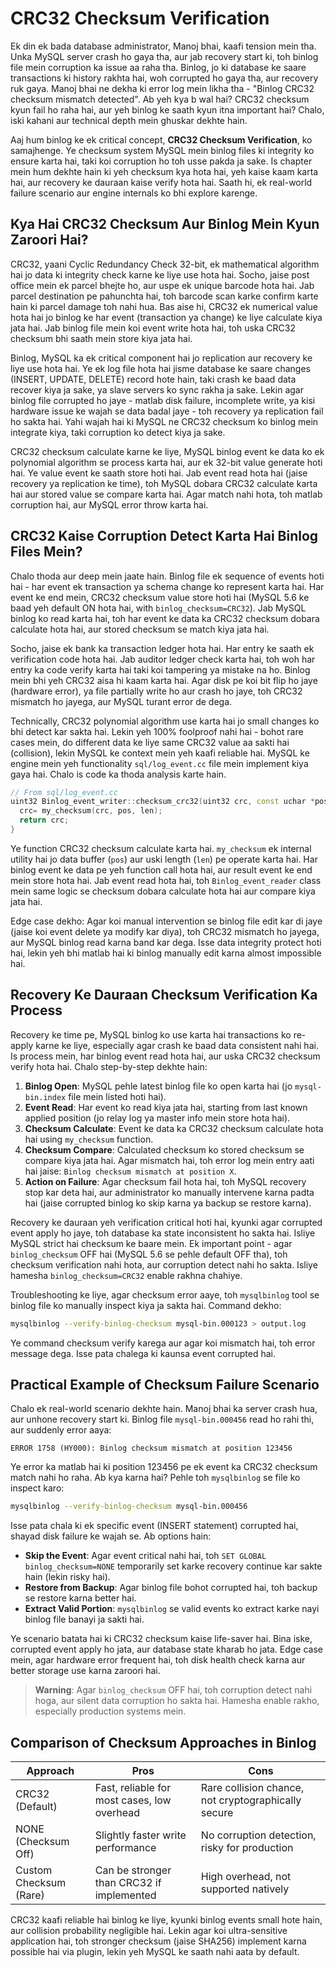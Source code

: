 # CRC32 Checksum Verification

Ek din ek bada database administrator, Manoj bhai, kaafi tension mein tha. Unka MySQL server crash ho gaya tha, aur jab recovery start ki, toh binlog file mein corruption ka issue aa raha tha. Binlog, jo ki database ke saare transactions ki history rakhta hai, woh corrupted ho gaya tha, aur recovery ruk gaya. Manoj bhai ne dekha ki error log mein likha tha - "Binlog CRC32 checksum mismatch detected". Ab yeh kya b wal hai? CRC32 checksum kyun fail ho raha hai, aur yeh binlog ke saath kyun itna important hai? Chalo, iski kahani aur technical depth mein ghuskar dekhte hain.

Aaj hum binlog ke ek critical concept, **CRC32 Checksum Verification**, ko samajhenge. Ye checksum system MySQL mein binlog files ki integrity ko ensure karta hai, taki koi corruption ho toh usse pakda ja sake. Is chapter mein hum dekhte hain ki yeh checksum kya hota hai, yeh kaise kaam karta hai, aur recovery ke dauraan kaise verify hota hai. Saath hi, ek real-world failure scenario aur engine internals ko bhi explore karenge.

## Kya Hai CRC32 Checksum Aur Binlog Mein Kyun Zaroori Hai?

CRC32, yaani Cyclic Redundancy Check 32-bit, ek mathematical algorithm hai jo data ki integrity check karne ke liye use hota hai. Socho, jaise post office mein ek parcel bhejte ho, aur uspe ek unique barcode hota hai. Jab parcel destination pe pahunchta hai, toh barcode scan karke confirm karte hain ki parcel damage toh nahi hua. Bas aise hi, CRC32 ek numerical value hota hai jo binlog ke har event (transaction ya change) ke liye calculate kiya jata hai. Jab binlog file mein koi event write hota hai, toh uska CRC32 checksum bhi saath mein store kiya jata hai.

Binlog, MySQL ka ek critical component hai jo replication aur recovery ke liye use hota hai. Ye ek log file hota hai jisme database ke saare changes (INSERT, UPDATE, DELETE) record hote hain, taki crash ke baad data recover kiya ja sake, ya slave servers ko sync rakha ja sake. Lekin agar binlog file corrupted ho jaye - matlab disk failure, incomplete write, ya kisi hardware issue ke wajah se data badal jaye - toh recovery ya replication fail ho sakta hai. Yahi wajah hai ki MySQL ne CRC32 checksum ko binlog mein integrate kiya, taki corruption ko detect kiya ja sake.

CRC32 checksum calculate karne ke liye, MySQL binlog event ke data ko ek polynomial algorithm se process karta hai, aur ek 32-bit value generate hoti hai. Ye value event ke saath store hoti hai. Jab event read hota hai (jaise recovery ya replication ke time), toh MySQL dobara CRC32 calculate karta hai aur stored value se compare karta hai. Agar match nahi hota, toh matlab corruption hai, aur MySQL error throw karta hai.

## CRC32 Kaise Corruption Detect Karta Hai Binlog Files Mein?

Chalo thoda aur deep mein jaate hain. Binlog file ek sequence of events hoti hai - har event ek transaction ya schema change ko represent karta hai. Har event ke end mein, CRC32 checksum value store hoti hai (MySQL 5.6 ke baad yeh default ON hota hai, with `binlog_checksum=CRC32`). Jab MySQL binlog ko read karta hai, toh har event ke data ka CRC32 checksum dobara calculate hota hai, aur stored checksum se match kiya jata hai.

Socho, jaise ek bank ka transaction ledger hota hai. Har entry ke saath ek verification code hota hai. Jab auditor ledger check karta hai, toh woh har entry ka code verify karta hai taki koi tampering ya mistake na ho. Binlog mein bhi yeh CRC32 aisa hi kaam karta hai. Agar disk pe koi bit flip ho jaye (hardware error), ya file partially write ho aur crash ho jaye, toh CRC32 mismatch ho jayega, aur MySQL turant error de dega.

Technically, CRC32 polynomial algorithm use karta hai jo small changes ko bhi detect kar sakta hai. Lekin yeh 100% foolproof nahi hai - bohot rare cases mein, do different data ke liye same CRC32 value aa sakti hai (collision), lekin MySQL ke context mein yeh kaafi reliable hai. MySQL ke engine mein yeh functionality `sql/log_event.cc` file mein implement kiya gaya hai. Chalo is code ka thoda analysis karte hain.

```cpp
// From sql/log_event.cc
uint32 Binlog_event_writer::checksum_crc32(uint32 crc, const uchar *pos, size_t len) {
  crc= my_checksum(crc, pos, len);
  return crc;
}
```

Ye function CRC32 checksum calculate karta hai. `my_checksum` ek internal utility hai jo data buffer (`pos`) aur uski length (`len`) pe operate karta hai. Har binlog event ke data pe yeh function call hota hai, aur result event ke end mein store hota hai. Jab event read hota hai, toh `Binlog_event_reader` class mein same logic se checksum dobara calculate hota hai aur compare kiya jata hai.

Edge case dekho: Agar koi manual intervention se binlog file edit kar di jaye (jaise koi event delete ya modify kar diya), toh CRC32 mismatch ho jayega, aur MySQL binlog read karna band kar dega. Isse data integrity protect hoti hai, lekin yeh bhi matlab hai ki binlog manually edit karna almost impossible hai.

## Recovery Ke Dauraan Checksum Verification Ka Process

Recovery ke time pe, MySQL binlog ko use karta hai transactions ko re-apply karne ke liye, especially agar crash ke baad data consistent nahi hai. Is process mein, har binlog event read hota hai, aur uska CRC32 checksum verify hota hai. Chalo step-by-step dekhte hain:

1. **Binlog Open**: MySQL pehle latest binlog file ko open karta hai (jo `mysql-bin.index` file mein listed hoti hai).
2. **Event Read**: Har event ko read kiya jata hai, starting from last known applied position (jo relay log ya master info mein store hota hai).
3. **Checksum Calculate**: Event ke data ka CRC32 checksum calculate hota hai using `my_checksum` function.
4. **Checksum Compare**: Calculated checksum ko stored checksum se compare kiya jata hai. Agar mismatch hai, toh error log mein entry aati hai jaise: `Binlog checksum mismatch at position X`.
5. **Action on Failure**: Agar checksum fail hota hai, toh MySQL recovery stop kar deta hai, aur administrator ko manually intervene karna padta hai (jaise corrupted binlog ko skip karna ya backup se restore karna).

Recovery ke dauraan yeh verification critical hoti hai, kyunki agar corrupted event apply ho jaye, toh database ka state inconsistent ho sakta hai. Isliye MySQL strict hai checksum ke baare mein. Ek important point - agar `binlog_checksum` OFF hai (MySQL 5.6 se pehle default OFF tha), toh checksum verification nahi hota, aur corruption detect nahi ho sakta. Isliye hamesha `binlog_checksum=CRC32` enable rakhna chahiye.

Troubleshooting ke liye, agar checksum error aaye, toh `mysqlbinlog` tool se binlog file ko manually inspect kiya ja sakta hai. Command dekho:

```bash
mysqlbinlog --verify-binlog-checksum mysql-bin.000123 > output.log
```

Ye command checksum verify karega aur agar koi mismatch hai, toh error message dega. Isse pata chalega ki kaunsa event corrupted hai.

## Practical Example of Checksum Failure Scenario

Chalo ek real-world scenario dekhte hain. Manoj bhai ka server crash hua, aur unhone recovery start ki. Binlog file `mysql-bin.000456` read ho rahi thi, aur suddenly error aaya:

```
ERROR 1758 (HY000): Binlog checksum mismatch at position 123456
```

Ye error ka matlab hai ki position 123456 pe ek event ka CRC32 checksum match nahi ho raha. Ab kya karna hai? Pehle toh `mysqlbinlog` se file ko inspect karo:

```bash
mysqlbinlog --verify-binlog-checksum mysql-bin.000456
```

Isse pata chala ki ek specific event (INSERT statement) corrupted hai, shayad disk failure ke wajah se. Ab options hain:

- **Skip the Event**: Agar event critical nahi hai, toh `SET GLOBAL binlog_checksum=NONE` temporarily set karke recovery continue kar sakte hain (lekin risky hai).
- **Restore from Backup**: Agar binlog file bohot corrupted hai, toh backup se restore karna better hai.
- **Extract Valid Portion**: `mysqlbinlog` se valid events ko extract karke nayi binlog file banayi ja sakti hai.

Ye scenario batata hai ki CRC32 checksum kaise life-saver hai. Bina iske, corrupted event apply ho jata, aur database state kharab ho jata. Edge case mein, agar hardware error frequent hai, toh disk health check karna aur better storage use karna zaroori hai.

> **Warning**: Agar `binlog_checksum` OFF hai, toh corruption detect nahi hoga, aur silent data corruption ho sakta hai. Hamesha enable rakho, especially production systems mein.

## Comparison of Checksum Approaches in Binlog

| **Approach**            | **Pros**                                      | **Cons**                                      |
|-------------------------|-----------------------------------------------|-----------------------------------------------|
| CRC32 (Default)         | Fast, reliable for most cases, low overhead | Rare collision chance, not cryptographically secure |
| NONE (Checksum Off)     | Slightly faster write performance           | No corruption detection, risky for production |
| Custom Checksum (Rare)  | Can be stronger than CRC32 if implemented   | High overhead, not supported natively         |

CRC32 kaafi reliable hai binlog ke liye, kyunki binlog events small hote hain, aur collision probability negligible hai. Lekin agar koi ultra-sensitive application hai, toh stronger checksum (jaise SHA256) implement karna possible hai via plugin, lekin yeh MySQL ke saath nahi aata by default.
